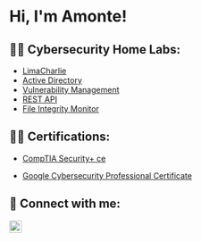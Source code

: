 <h1>Hi, I'm Amonte! </h1>

<h2>👨‍💻 Cybersecurity Home Labs:</h2>

  - [LimaCharlie](https://github.com/laburl)
  - [Active Directory](https://github.com/laburl)
  - [Vulnerability Management](https://github.com/laburl)
  - [REST API](https://github.com/laburl)
  - [File Integrity Monitor](https://github.com/laburl)

<h2>👨‍💻 Certifications:</h2>

- [CompTIA Security+ ce](https://www.certmetrics.com/comptia/public/verification.aspx?code=MT0DDR1VLZPPFEWS)

- [Google Cybersecurity Professional Certificate](https://github.com/laburl)




<h2> 🤳 Connect with me:</h2>


[<img align="left" alt="JoshMadakor | LinkedIn" width="22px" src="https://cdn.jsdelivr.net/npm/simple-icons@v3/icons/linkedin.svg" />][linkedin]



[linkedin]: https://www.linkedin.com/in/amonte-ahaghotu/

